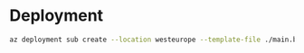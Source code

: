 # Deployment

```bash
az deployment sub create --location westeurope --template-file ./main.bicep --parameters @./parameters.dev.json
```
